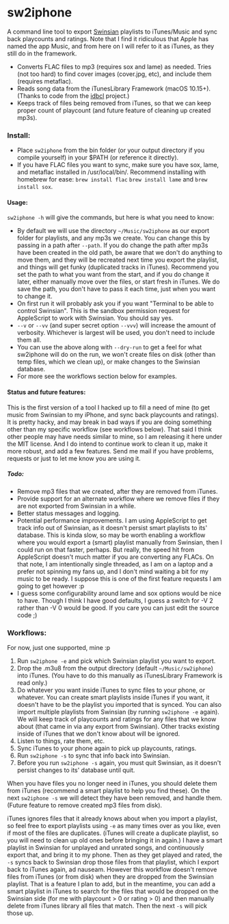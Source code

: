 # sw2iphone
A command line tool to export [Swinsian](https://swinsian.com/) playlists to iTunes/Music and sync back playcounts and ratings. Note that I find it ridiculous that Apple has named the app Music, and from here on I will refer to it as iTunes, as they still do in the framework.
* Converts FLAC files to mp3 (requires sox and lame) as needed. Tries (not too hard) to find cover images (cover.jpg, etc), and include them (requires metaflac).
* Reads song data from the iTunesLibrary Framework (macOS 10.15+). (Thanks to code from the [idbcl](https://github.com/jmkerr/idbcl/) project.)
* Keeps track of files being removed from iTunes, so that we can keep proper count of playcount (and future feature of cleaning up created mp3s).
### Install:
* Place `sw2iphone` from the bin folder (or your output directory if you compile yourself) in your $PATH (or reference it directly).
* If you have FLAC files you want to sync, make sure you have sox, lame, and metaflac installed in /usr/local/bin/. Recommend installing with homebrew for ease: `brew install flac`  `brew install lame` and `brew install sox`.
#### Usage:
`sw2iphone -h` will give the commands, but here is what you need to know:
* By default we will use the directory `~/Music/sw2iphone` as our export folder for playlists, and any mp3s we create. You can change this by passing in a path after `--path`. If you do change the path after mp3s have been created in the old path, be aware that we don't do anything to move them, and they will be recreated next time you export the playlist, and things will get funky (duplicated tracks in iTunes). Recommend you set the path to what you want from the start, and if you do change it later, either manually move over the files, or start fresh in iTunes. We do save the path, you don't have to pass it each time, just when you want to change it.
* On first run it will probably ask you if you want "Terminal to be able to control Swinsian". This is the sandbox permission request for AppleScript to work with Swinsian. You should say yes.
*  `--v` or `--vv` (and super secret option `--vvv`) will increase the amount of verbosity. Whichever is largest will be used, you don't need to include them all.
*  You can use the above along with `--dry-run` to get a feel for what sw2iphone will do on the run, we won't create files on disk (other than temp files, which we clean up), or make changes to the Swinsian database.
*  For more see the workflows section below for examples.
#### Status and future features:
This is the first version of a tool I hacked up to fill a need of mine (to get music from Swinsian to my iPhone, and sync back playcounts and ratings). It is pretty hacky, and may break in bad ways if you are doing something other than my specific workflow (see workflows below). That said I think other people may have needs similar to mine, so I am releasing it here under the MIT license. And I do intend to continue work to clean it up, make it more robust, and add a few features. Send me mail if you have problems, requests or just to let me know you are using it.
##### Todo:
* Remove mp3 files that we created, after they are removed from iTunes.
* Provide support for an alternate workflow where we remove files if they are not exported from Swinsian in a while.
* Better status messages and logging.
* Potential performance improvements. I am using AppleScript to get track info out of Swinsian, as it doesn't persist smart playlists to its' database. This is kinda slow, so may be worth enabling a workflow where you would export a (smart) playlist manually from Swinsian, then I could run on that faster, perhaps. But really, the speed hit from AppleScript doesn't much matter if you are converting any FLACs. On that note, I am intentionally single threaded, as I am on a laptop and a prefer not spinning my fans up, and I don't mind waiting a bit for my music to be ready. I suppose this is one of the first feature requests I am going to get however :p
* I guess some configurability around lame and sox options would be nice to have. Though I think I have good defaults, I guess a switch for -V 2 rather than -V 0 would be good. If you care you can just edit the source code ;)
### Workflows:
For now, just one supported, mine :p
1) Run `sw2iphone -e` and pick which Swinsian playlist you want to export.
2) Drop the .m3u8 from the output directory (default `~/Music/sw2iphone`) into iTunes. (You have to do this manually as iTunesLibrary Framework is read only.)
3) Do whatever you want inside iTunes to sync files to your phone, or whatever. You can create smart playlists inside iTunes if you want, it doesn't have to be the playlist you imported that is synced. You can also import multiple playlists from Swinsian (by running `sw2iphone -e` again). We will keep track of playcounts and ratings for any files that we know about (that came in via any export from Swinsian). Other tracks existing inside of iTunes that we don't know about will be ignored.
4) Listen to things, rate them, etc.
5) Sync iTunes to your phone again to pick up playcounts, ratings.
6) Run `sw2iphone -s` to sync that info back into Swinsian.
7) Before you run `sw2iphone -s`  again, you must quit Swinsian, as it doesn't persist changes to its' database until quit.

When you have files you no longer need in iTunes, you should delete them from iTunes (recommend a smart playlist to help you find these). On the next `sw2iphone -s`  we will detect they have been removed, and handle them. (Future feature to remove created mp3 files from disk).

iTunes ignores files that it already knows about when you import a playlist, so feel free to export playlists using `-e` as many times over as you like, even if most of the files are duplicates. (iTunes will create a duplicate playlist, so you will need to clean up old ones before bringing it in again.) I have a smart playlist in Swinsian for unplayed and unrated songs, and continuously export that, and bring it to my phone. Then as they get played and rated, the `-s` syncs back to Swinsian drop those files from that playlist, which I export back to iTunes again, ad nauseam. However this workflow doesn't remove files from iTunes (or from disk) when they are dropped from the Swinsian playlist. That is a feature I plan to add, but in the meantime, you can add a smart playlist in iTunes to search for the files that would be dropped on the Swinsian side (for me with playcount > 0 or rating > 0) and then manually delete from iTunes library all files that match. Then the next `-s` will pick those up.
